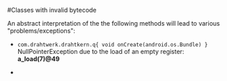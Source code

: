 #Classes with invalid bytecode 

An abstract interpretation of the the following methods will lead to various "problems/exceptions":
 
 - `com.drahtwerk.drahtkern.q{ void onCreate(android.os.Bundle) }`  
 NullPointerException due to the load of an empty register: __a_load(7)@49__
   
 - 
